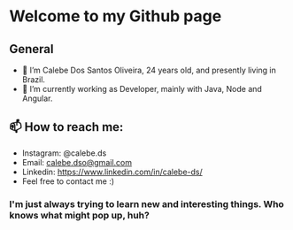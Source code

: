 # Welcome to my Github page

## General
-  👋 I’m Calebe Dos Santos Oliveira, 24 years old, and presently living in Brazil.
- 🌱 I’m currently working as Developer, mainly with Java, Node and Angular.

## 📫 How to reach me:
-  Instagram: @calebe.ds
-  Email: calebe.dso@gmail.com
-  Linkedin: https://www.linkedin.com/in/calebe-ds/
-  Feel free to contact me :)

### I'm just always trying to learn new and interesting things. Who knows what might pop up, huh?

<!---
calebeds/calebeds is a ✨ special ✨ repository because its `README.md` (this file) appears on your GitHub profile.
You can click the Preview link to take a look at your changes.
--->
